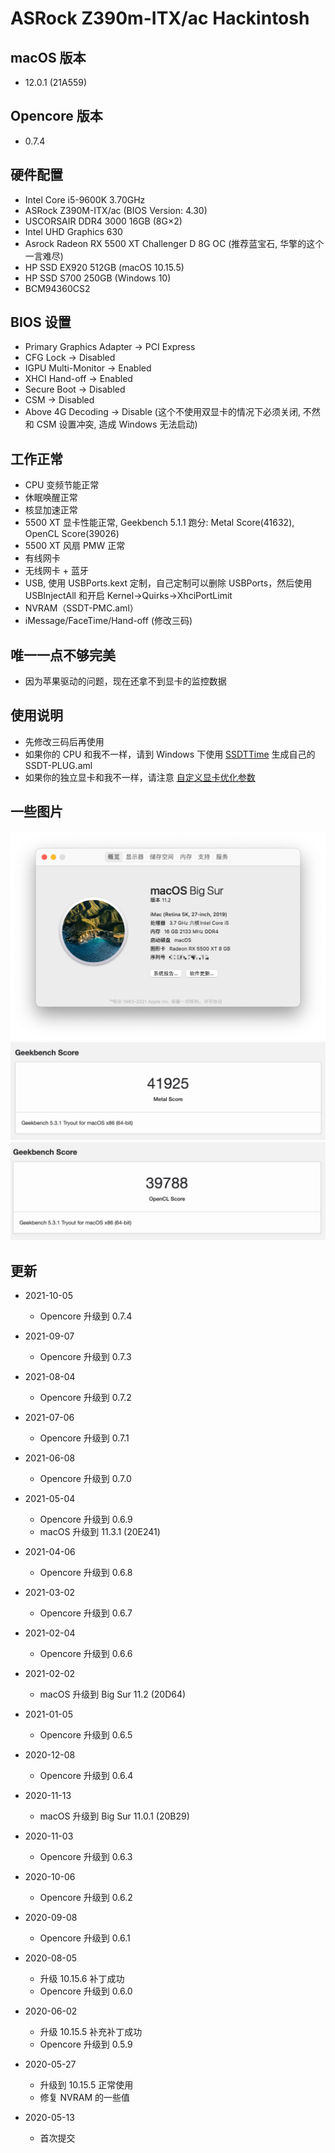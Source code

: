 # ASRock Z390m-ITX/ac Hackintosh

## macOS 版本
* 12.0.1 (21A559)

## Opencore 版本
* 0.7.4

## 硬件配置

* Intel Core i5-9600K 3.70GHz
* ASRock Z390M-ITX/ac (BIOS Version: 4.30)
* USCORSAIR DDR4 3000 16GB (8G×2)
* Intel UHD Graphics 630
* Asrock Radeon RX 5500 XT Challenger D 8G OC (推荐蓝宝石, 华擎的这个一言难尽)
* HP SSD EX920 512GB (macOS 10.15.5)
* HP SSD S700 250GB (Windows 10)
* BCM94360CS2

## BIOS 设置

* Primary Graphics Adapter -> PCI Express
* CFG Lock -> Disabled
* IGPU Multi-Monitor -> Enabled
* XHCI Hand-off -> Enabled
* Secure Boot -> Disabled
* CSM -> Disabled
* Above 4G Decoding -> Disable (这个不使用双显卡的情况下必须关闭, 不然和 CSM 设置冲突, 造成 Windows 无法启动)

## 工作正常

* CPU 变频节能正常
* 休眠唤醒正常
* 核显加速正常
* 5500 XT 显卡性能正常, Geekbench 5.1.1 跑分: Metal Score(41632), OpenCL Score(39026)
* 5500 XT 风扇 PMW 正常
* 有线网卡
* 无线网卡 + 蓝牙
* USB, 使用 USBPorts.kext 定制，自己定制可以删除 USBPorts，然后使用 USBInjectAll 和开启 Kernel->Quirks->XhciPortLimit
* NVRAM（SSDT-PMC.aml）
* iMessage/FaceTime/Hand-off (修改三码)

## 唯一一点不够完美

* 因为苹果驱动的问题，现在还拿不到显卡的监控数据

## 使用说明

* 先修改三码后再使用
* 如果你的 CPU 和我不一样，请到 Windows 下使用 [SSDTTime](https://github.com/corpnewt/SSDTTime) 生成自己的 SSDT-PLUG.aml
* 如果你的独立显卡和我不一样，请注意 [自定义显卡优化参数](Resources/5500XT/README.md)

## 一些图片

![系统信息](./Images/macOS.png "系统信息")
![Metal 跑分](./Images/Metal.png "Metal 跑分")
![OpenCL 跑分](./Images/OpenCL.png "OpenCL 跑分")

## 更新
* 2021-10-05
  * Opencore 升级到 0.7.4
  
* 2021-09-07
  * Opencore 升级到 0.7.3
  
* 2021-08-04
  * Opencore 升级到 0.7.2
  
* 2021-07-06
  * Opencore 升级到 0.7.1
  
* 2021-06-08
  * Opencore 升级到 0.7.0
  
* 2021-05-04
  * Opencore 升级到 0.6.9
  * macOS 升级到 11.3.1 (20E241)

* 2021-04-06
  * Opencore 升级到 0.6.8
  
* 2021-03-02
  * Opencore 升级到 0.6.7
  
* 2021-02-04
  * Opencore 升级到 0.6.6
  
* 2021-02-02
  * macOS 升级到 Big Sur 11.2 (20D64)
  
* 2021-01-05
  * Opencore 升级到 0.6.5
  
* 2020-12-08
  * Opencore 升级到 0.6.4

* 2020-11-13
  * macOS 升级到 Big Sur 11.0.1 (20B29)
  
* 2020-11-03
  * Opencore 升级到 0.6.3
  
* 2020-10-06
  * Opencore 升级到 0.6.2
  
* 2020-09-08
  * Opencore 升级到 0.6.1

* 2020-08-05
  * 升级 10.15.6 补丁成功
  * Opencore 升级到 0.6.0
  
* 2020-06-02
  * 升级 10.15.5 补充补丁成功
  * Opencore 升级到 0.5.9

* 2020-05-27
  * 升级到 10.15.5 正常使用
  * 修复 NVRAM 的一些值

* 2020-05-13
  * 首次提交